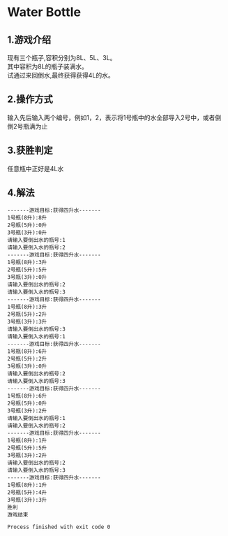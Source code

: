 # Water Bottle
## 1.游戏介绍
现有三个瓶子,容积分别为8L、5L、3L。<br>
其中容积为8L的瓶子装满水。<br>
试通过来回倒水,最终获得获得4L的水。
## 2.操作方式
输入先后输入两个编号，例如1，2，表示将1号瓶中的水全部导入2号中，或者倒倒2号瓶满为止
## 3.获胜判定
任意瓶中正好是4L水
## 4.解法
```text
-------游戏目标:获得四升水-------
1号瓶(8升):8升
2号瓶(5升):0升
3号瓶(3升):0升
请输入要倒出水的瓶号:1
请输入要倒入水的瓶号:2
-------游戏目标:获得四升水-------
1号瓶(8升):3升
2号瓶(5升):5升
3号瓶(3升):0升
请输入要倒出水的瓶号:2
请输入要倒入水的瓶号:3
-------游戏目标:获得四升水-------
1号瓶(8升):3升
2号瓶(5升):2升
3号瓶(3升):3升
请输入要倒出水的瓶号:3
请输入要倒入水的瓶号:1
-------游戏目标:获得四升水-------
1号瓶(8升):6升
2号瓶(5升):2升
3号瓶(3升):0升
请输入要倒出水的瓶号:2
请输入要倒入水的瓶号:3
-------游戏目标:获得四升水-------
1号瓶(8升):6升
2号瓶(5升):0升
3号瓶(3升):2升
请输入要倒出水的瓶号:1
请输入要倒入水的瓶号:2
-------游戏目标:获得四升水-------
1号瓶(8升):1升
2号瓶(5升):5升
3号瓶(3升):2升
请输入要倒出水的瓶号:2
请输入要倒入水的瓶号:3
-------游戏目标:获得四升水-------
1号瓶(8升):1升
2号瓶(5升):4升
3号瓶(3升):3升
胜利
游戏结束

Process finished with exit code 0

```
